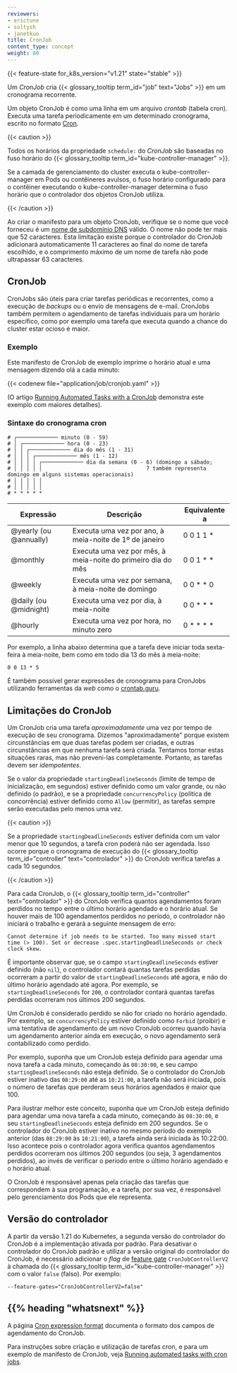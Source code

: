 ```yaml
---
reviewers:
- erictune
- soltysh
- janetkuo
title: CronJob
content_type: concept
weight: 80
---
```


<!-- visão geral -->

{{< feature-state for_k8s_version="v1.21" state="stable" >}}

Um _CronJob_ cria {{< glossary_tooltip term_id="job" text="Jobs" >}} em um cronograma recorrente.

Um objeto CronJob é como uma linha em um arquivo _crontab_ (tabela cron). Executa uma tarefa periodicamente em um determinado cronograma, escrito no formato [Cron](https://en.wikipedia.org/wiki/Cron).

{{< caution >}}

Todos os horários da propriedade `schedule:` do  *CronJob* são baseadas no fuso horário do {{< glossary_tooltip term_id="kube-controller-manager" >}}.

Se a camada de gerenciamento do cluster executa o kube-controller-manager em Pods ou contêineres avulsos, o fuso horário configurado para o contêiner executando o kube-controller-manager determina o fuso horário que o controlador dos objetos CronJob utiliza.

{{< /caution >}}

Ao criar o manifesto para um objeto CronJob, verifique se o nome que você forneceu é um [nome de subdomínio DNS](/docs/concepts/overview/working-with-objects/names#dns-subdomain-names) válido.
O nome não pode ter mais que 52 caracteres. Esta limitação existe porque o controlador do CronJob adicionará automaticamente 11 caracteres ao final do nome de tarefa escolhido, e o comprimento máximo de um nome de tarefa não pode ultrapassar 63 caracteres.

<!-- body -->

## CronJob

CronJobs são úteis para criar tarefas periódicas e recorrentes, como a execução de _backups_ ou o envio de mensagens de e-mail. CronJobs também permitem o agendamento de tarefas individuais para um horário específico, como por exemplo uma tarefa que executa quando a chance do cluster estar ocioso é maior.

### Exemplo

Este manifesto de CronJob de exemplo imprime o horário atual e uma mensagem dizendo olá a cada minuto:

{{< codenew file="application/job/cronjob.yaml" >}}

(O artigo [Running Automated Tasks with a CronJob](/docs/tasks/job/automated-tasks-with-cron-jobs/) demonstra este exemplo com maiores detalhes).

### Sintaxe do cronograma cron

```
# ┌───────────── minuto (0 - 59)
# │ ┌───────────── hora (0 - 23)
# │ │ ┌───────────── dia do mês (1 - 31)
# │ │ │ ┌───────────── mês (1 - 12)
# │ │ │ │ ┌───────────── dia da semana (0 - 6) (domingo a sábado;
# │ │ │ │ │                                 7 também representa domingo em alguns sistemas operacionais)
# │ │ │ │ │
# │ │ │ │ │
# * * * * *
```

| Expressão 								| Descrição																								  	| Equivalente a |
| ------------- 						| ------------- 																							|-------------  |
| @yearly (ou @annually)		| Executa uma vez por ano, à meia-noite de 1º de janeiro 			| 0 0 1 1 * 		|
| @monthly 									| Executa uma vez por mês, à meia-noite do primeiro dia do mês| 0 0 1 * * 		|
| @weekly 									| Executa uma vez por semana, à meia-noite de domingo					| 0 0 * * 0 		|
| @daily (ou @midnight)			| Executa uma vez por dia, à meia-noite												| 0 0 * * * 		|
| @hourly 									| Executa uma vez por hora, no minuto zero         			  		| 0 * * * * 		|

Por exemplo, a linha abaixo determina que a tarefa deve iniciar toda sexta-feira à meia-noite, bem como em todo dia 13 do mês à meia-noite:

`0 0 13 * 5`

É também possível gerar expressões de cronograma para CronJobs utilizando ferramentas da _web_ como o [crontab.guru](https://crontab.guru/).

## Limitações do CronJob

Um CronJob cria uma tarefa _aproximadamente_ uma vez por tempo de execução de seu cronograma. Dizemos "aproximadamente" porque existem circunstâncias em que duas tarefas podem ser criadas, e outras circunstâncias em que nenhuma tarefa será criada. Tentamos tornar estas situações raras, mas não preveni-las completamente. Portanto, as tarefas devem ser _idempotentes_.

Se o valor da propriedade `startingDeadlineSeconds` (limite de tempo de inicialização, em segundos) estiver definido como um valor grande, ou não definido (o padrão), e se a propriedade `concurrencyPolicy` (política de concorrência) estiver definido como `Allow` (permitir), as tarefas sempre serão executadas pelo menos uma vez.

{{< caution >}}

Se a propriedade `startingDeadlineSeconds` estiver definida com um valor menor que 10 segundos, a tarefa cron poderá não ser agendada. Isso ocorre porque o cronograma de execução do {{< glossary_tooltip term_id="controller" text="controlador" >}} do CronJob verifica tarefas a cada 10 segundos.

{{< /caution >}}

Para cada CronJob, o {{< glossary_tooltip term_id="controller" text="controlador" >}} do CronJob verifica quantos agendamentos foram perdidos no tempo entre o último horário agendado e o horário atual. Se houver mais de 100 agendamentos perdidos no período, o controlador não iniciará o trabalho e gerará a seguinte mensagem de erro:

```
Cannot determine if job needs to be started. Too many missed start time (> 100). Set or decrease .spec.startingDeadlineSeconds or check clock skew.
```

É importante observar que, se o campo `startingDeadlineSeconds` estiver definido (não `nil`), o controlador contará quantas tarefas perdidas ocorreram a partir do valor de `startingDeadlineSeconds` até agora, e não do último horário agendado até agora. Por exemplo, se `startingDeadlineSeconds` for `200`, o controlador contará quantas tarefas perdidas ocorreram nos últimos 200 segundos.

Um CronJob é considerado perdido se não for criado no horário agendado. Por exemplo, se `concurrencyPolicy` estiver definido como `Forbid` (proibir) e uma tentativa de agendamento de um novo CronJob ocorreu quando havia um agendamento anterior ainda em execução, o novo agendamento será contabilizado como perdido.

Por exemplo, suponha que um CronJob esteja definido para agendar uma nova tarefa a cada minuto, começando às `08:30:00`, e seu campo `startingDeadlineSeconds` não esteja definido. Se o controlador do CronJob estiver inativo das `08:29:00` até as `10:21:00`, a tarefa não será iniciada, pois o número de tarefas que perderam seus horários agendados é maior que 100.

Para ilustrar melhor este conceito, suponha que um CronJob esteja definido para agendar uma nova tarefa a cada minuto, começando às `08:30:00`, e seu `startingDeadlineSeconds` esteja definido em 200 segundos. Se o controlador do CronJob estiver inativo no mesmo período do exemplo anterior (das `08:29:00` às `10:21:00`), a tarefa ainda será iniciada às 10:22:00. Isso acontece pois o controlador agora verifica quantos agendamentos perdidos ocorreram nos últimos 200 segundos (ou seja, 3 agendamentos perdidos), ao invés de verificar o período entre o último horário agendado e o horário atual.

O CronJob é responsável apenas pela criação das tarefas que correspondem à sua programação, e a tarefa, por sua vez, é responsável pelo gerenciamento dos Pods que ele representa.

## Versão do controlador

A partir da versão 1.21 do Kubernetes, a segunda versão do controlador do CronJob é a implementação ativada por padrão. Para desativar o controlador do CronJob padrão e utilizar a versão original do controlador do CronJob, é necessário adicionar o _flag_ de [feature gate](/docs/reference/command-line-tools-reference/feature-gates/) `CronJobControllerV2` à chamada do {{< glossary_tooltip term_id="kube-controller-manager" >}} com o valor `false` (falso). Por exemplo:
```
--feature-gates="CronJobControllerV2=false"
```


## {{% heading "whatsnext" %}}

A página [Cron expression format](https://en.wikipedia.org/wiki/Cron) documenta o formato dos campos de agendamento do CronJob.

Para instruções sobre criação e utilização de tarefas cron, e para um exemplo de manifesto de CronJob, veja
[Running automated tasks with cron jobs](/docs/tasks/job/automated-tasks-with-cron-jobs).
